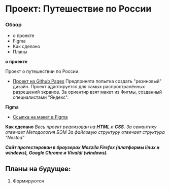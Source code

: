 # Проект: Путешествие по России

### Обзор
* о проекте
* Figma
* Как сделано
* Планы

**о проекте**

Проект о путешествии по России.
* [Проект на Github Pages](https://volcharamastering.github.io/russian-travel_vmstr/)
Предпринята попытка создать "резиновый" дизайн. Проект адаптируется для самых распространённых разрешений экранов.
За ориентир взят макет из Фигмы, созданный специалистами "Яндекс".

**Figma**

* [Ссылка на макет в Figma](https://www.figma.com/file/5S2WSbEFL6awjVWJ0NWL8Q/Sprint-3_-Russia-_-desktop-mobile?node-id=28503%3A0)


**Как сделано**
*Весь проект реализован на **HTML** и **CSS**.*
*За семантику отвечает Методология БЭМ*
*За файловую структуру отвечает структура "Nested"*

***Сайт протестирован в браузерах Mozzila Firefox (платформы linux и windows), Google Chrome и Vivaldi (windows).***

## Планы на будущее:
1. Формируются

